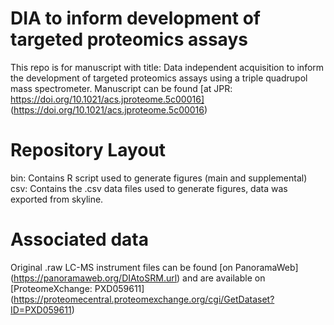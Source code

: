 # DIA to inform development of targeted proteomics assays
This repo is for manuscript with title: Data independent acquisition to inform the development of targeted proteomics assays using a triple quadrupol mass spectrometer.
Manuscript can be found [at JPR: https://doi.org/10.1021/acs.jproteome.5c00016] (https://doi.org/10.1021/acs.jproteome.5c00016)

# Repository Layout
bin: Contains R script used to generate figures (main and supplemental)
csv: Contains the .csv data files used to generate figures, data was exported from skyline.

# Associated data
Original .raw LC-MS instrument files can be found [on PanoramaWeb] (https://panoramaweb.org/DIAtoSRM.url) and are available on [ProteomeXchange: PXD059611] (https://proteomecentral.proteomexchange.org/cgi/GetDataset?ID=PXD059611)
